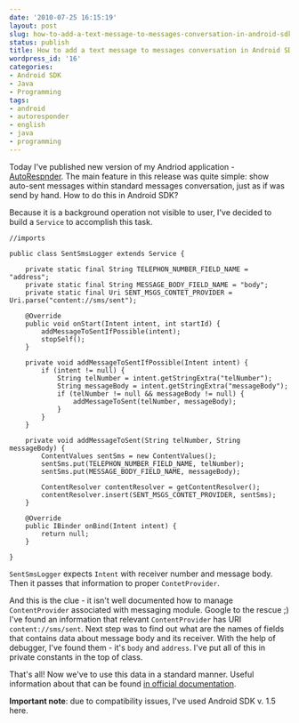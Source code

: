 ```yaml
---
date: '2010-07-25 16:15:19'
layout: post
slug: how-to-add-a-text-message-to-messages-conversation-in-android-sdk
status: publish
title: How to add a text message to messages conversation in Android SDK
wordpress_id: '16'
categories:
- Android SDK
- Java
- Programming
tags:
- android
- autoresponder
- english
- java
- programming
---
```


Today I've published new version of my Andriod application - [AutoRespnder](http://autoresponder.swierczynski.net/). The main feature in this release was quite simple: show auto-sent messages within standard messages conversation, just as if was send by hand. How to do this in Android SDK?




Because it is a background operation not visible to user, I've decided to build a `Service` to accomplish this task.



    
    
    //imports
    
    public class SentSmsLogger extends Service {
    
    	private static final String TELEPHON_NUMBER_FIELD_NAME = "address";
    	private static final String MESSAGE_BODY_FIELD_NAME = "body";
    	private static final Uri SENT_MSGS_CONTET_PROVIDER = Uri.parse("content://sms/sent");
    
    	@Override
    	public void onStart(Intent intent, int startId) {
    		addMessageToSentIfPossible(intent);
    		stopSelf();
    	}
    
    	private void addMessageToSentIfPossible(Intent intent) {
    		if (intent != null) {
    			String telNumber = intent.getStringExtra("telNumber");
    			String messageBody = intent.getStringExtra("messageBody");
    			if (telNumber != null && messageBody != null) {
    				addMessageToSent(telNumber, messageBody);
    			}
    		}
    	}
    	
    	private void addMessageToSent(String telNumber, String messageBody) {
    		ContentValues sentSms = new ContentValues();
    		sentSms.put(TELEPHON_NUMBER_FIELD_NAME, telNumber);
    		sentSms.put(MESSAGE_BODY_FIELD_NAME, messageBody);
    		
    		ContentResolver contentResolver = getContentResolver();
    		contentResolver.insert(SENT_MSGS_CONTET_PROVIDER, sentSms);
    	}
    
    	@Override
    	public IBinder onBind(Intent intent) {
    		return null;
    	}
    
    }
    




`SentSmsLogger` expects `Intent` with receiver number and message body. Then it passes that information to proper `ContetProvider`.




And this is the clue - it isn't well documented how to manage `ContentProvider` associated with messaging module. Google to the rescue ;) I've found an information that relevant `ContentProvider` has URI `content://sms/sent`. Next step was to find out what are the names of fields that contains data about message body and its receiver. With the help of debugger, I've found them - it's `body` and `address`. I've put all of this in private constants in the top of class.




That's all! Now we've to use this data in a standard manner. Useful information about that can be found [in official documentation](http://developer.android.com/guide/topics/providers/content-providers.html).




**Important note**: due to compatibility issues, I've used Android SDK v. 1.5 here.
